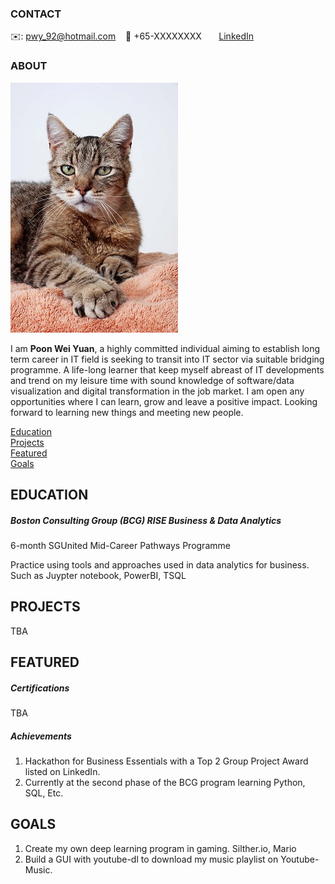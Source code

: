 <!-- CONTACT Section Starts -->
### CONTACT

<!-- Add your details -->
✉️: pwy_92@hotmail.com 
&nbsp;&nbsp; 📲 +65-XXXXXXXX
&nbsp;&nbsp;&nbsp;&nbsp;&nbsp; [LinkedIn](https://www.linkedin.com/in/poon-wy/) 
<!-- CONTACT Section Ends -->

<!-- ABOUT Section Starts -->
### ABOUT
<!-- Add link to your picture -->

![alt text](https://raw.githubusercontent.com/mommafish/BCG_Rise/main/Pictures/profiletest.jpg)

<!-- Add your details -->

I am __Poon Wei Yuan__, a highly committed individual aiming to establish long term career in IT field is seeking to transit into IT sector via suitable bridging programme. A life-long learner that keep myself abreast of IT developments and trend on my leisure time with sound knowledge of software/data visualization and digital transformation in the job market. I am open any opportunities where I can learn, grow and leave a positive impact. Looking forward to learning new things and meeting new people.

<!-- Add link to the sections -->
[Education](#education) <br>
[Projects](#projects) <br>
[Featured](#featured) <br> 
[Goals](#goals) <br> 

<!-- ABOUT Section Ends -->


<!-- EDUCATION Section Starts -->
## EDUCATION
<!-- Add your details -->
##### Boston Consulting Group (BCG) RISE Business & Data Analytics
6-month SGUnited Mid-Career Pathways Programme	

Practice using tools and approaches used in data analytics for business. Such as Juypter notebook, PowerBI, TSQL

<!-- EDUCATION Section Ends -->

<!-- PROJECTS Section Starts -->
## PROJECTS
TBA

<!-- PROJECTS Section Ends -->


<!-- FEATURED Section Starts -->
## FEATURED
<!-- Add your details -->
##### Certifications
TBA

##### Achievements
1.  Hackathon for Business Essentials with a Top 2 Group Project Award listed on LinkedIn.
2.  Currently at the second phase of the BCG program learning Python, SQL, Etc. 

<!-- FEATURED Section Ends -->


<!-- GOALS Section Starts -->
## GOALS
<!-- Add your details -->
1.  Create my own deep learning program in gaming. Silther.io, Mario
2.  Build a GUI with youtube-dl to download my music playlist on Youtube-Music.

<!-- GOALS Section Ends -->
